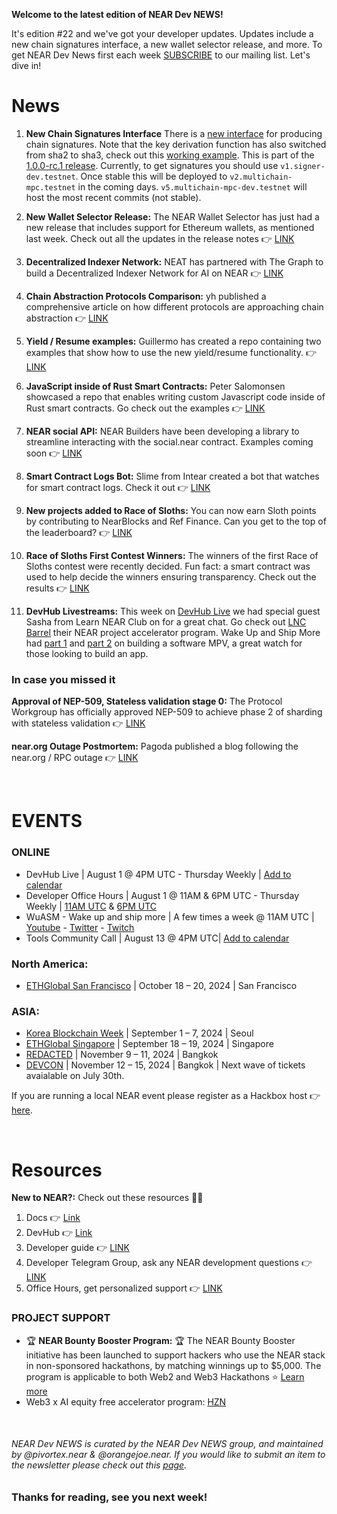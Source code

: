 **Welcome to the latest edition of NEAR Dev NEWS!**

It's edition #22 and we've got your developer updates. Updates include a new chain signatures interface, a new wallet selector release, and more. To get NEAR Dev News first each week [SUBSCRIBE](https://devhubnewsletter.vercel.app/) to our mailing list. Let's dive in!

# News

1. **New Chain Signatures Interface** 
There is a [new interface](https://github.com/near/mpc/blob/develop/chain-signatures/README.md) for producing chain signatures. Note that the key derivation function has also switched from sha2 to sha3, check out this [working example](https://github.com/Mintbase/near-ca/blob/8d445fa3ac46b207fdef0ae29d17a8d1182cdd3e/src/utils/kdf.ts#L9-L23). This is part of the [1.0.0-rc.1 release](https://github.com/near/mpc/releases/tag/1.0.0-rc.1). Currently, to get signatures you should use `v1.signer-dev.testnet`. Once stable this will be deployed to `v2.multichain-mpc.testnet` in the coming days. `v5.multichain-mpc-dev.testnet` will host the most recent commits (not stable).


2. **New Wallet Selector Release:** 
The NEAR Wallet Selector has just had a new release that includes support for Ethereum wallets, as mentioned last week. Check out all the updates in the release notes 👉 [LINK](https://github.com/near/wallet-selector/releases/tag/v8.9.11)


3. **Decentralized Indexer Network:** 
NEAT has partnered with The Graph to build a Decentralized Indexer Network for AI on NEAR 👉 [LINK](https://medium.com/nearprotocol/neat-partners-with-the-graph-to-build-decentralized-indexer-network-for-ai-on-near-1b0b9f2d469b)


4. **Chain Abstraction Protocols Comparison:** 
yh published a comprehensive article on how different protocols are approaching chain abstraction 👉 [LINK](https://medium.com/yonseiblockchainlab/chain-abstraction-and-mpc-protocols-35ac25b23dea)

5. **Yield / Resume examples:** 
Guillermo has created a repo containing two examples that show how to use the new yield/resume functionality. 👉 [LINK](https://github.com/gagdiez/yield-resume/tree/main)


6. **JavaScript inside of Rust Smart Contracts:** 
Peter Salomonsen showcased a repo that enables writing custom Javascript code inside of Rust smart contracts. Go check out the examples 👉 [LINK](https://x.com/salomonsen_p/status/1815103143438651791)


7. **NEAR social API:** 
NEAR Builders have been developing a library to streamline interacting with the social.near contract. Examples coming soon 👉 [LINK](https://github.com/NEARBuilders/near-social-js/tree/beta)


8. **Smart Contract Logs Bot:** 
Slime from Intear created a bot that watches for smart contract logs. Check it out 👉 [LINK](https://t.me/Intear_Xeon_bot)


9. **New projects added to Race of Sloths:** 
You can now earn Sloth points by contributing to NearBlocks and Ref Finance. Can you get to the top of the leaderboard? 👉 [LINK](https://race-of-sloths.com/)


10. **Race of Sloths First Contest Winners:** 
The winners of the first Race of Sloths contest were recently decided. Fun fact: a smart contract was used to help decide the winners ensuring transparency. Check out the results 👉 [LINK](https://t.me/race_of_sloths/25)


11. **DevHub Livestreams:** 
This week on [DevHub Live](https://www.youtube.com/watch?v=7vy6kjaWDC0&t=540s) we had special guest Sasha from Learn NEAR Club on for a great chat. Go check out [LNC Barrel](https://learnnear.club/lnc-barrel/) their NEAR project accelerator program. Wake Up and Ship More had [part 1](https://www.youtube.com/watch?v=phJiGPkmA8c&t=706s) and [part 2](https://www.youtube.com/watch?v=b_PloYIt8cc&t=520s) on building a software MPV, a great watch for those looking to build an app.


### In case you missed it

**Approval of NEP-509, Stateless validation stage 0:** 
The Protocol Workgroup has officially approved NEP-509 to achieve phase 2 of sharding with stateless validation 👉 [LINK](https://github.com/near/NEPs/pull/509/files#diff-6a0303f0a0bbbb5536acb0f78d7a7d7c446194c39ba9c0d7cbb8e0c9a52a345a)


**near.org Outage Postmortem:** 
Pagoda published a blog following the near.org / RPC outage 👉 [LINK](https://docs.near.org/blog/2024-07-11-near-org-outage)


&nbsp; 

# EVENTS 

### ONLINE
- DevHub Live | August 1 @ 4PM UTC - Thursday Weekly | [Add to calendar](https://calendar.google.com/calendar/event?action=TEMPLATE&tmeid=NzA2cml2bXQ2NjY0amFiczJyNGpmYWgxbWpfMjAyNDA4MDFUMTYwMDAwWiBjX2Y1NGVkMzdmZDkyMzI3YWNkYzdlNDM0M2ZlNDA3MjJhZTU3OTdiNmM4MjkyOWJhOTNlOWYzYTg5YzY5NjU3YWJAZw&tmsrc=c_f54ed37fd92327acdc7e4343fe40722ae5797b6c82929ba93e9f3a89c69657ab%40group.calendar.google.com&scp=ALL)
- Developer Office Hours | August 1 @ 11AM & 6PM UTC - Thursday Weekly | [11AM UTC](https://calendar.google.com/calendar/event?action=TEMPLATE&tmeid=MWd1Y2ZkNG9jcWEybHZkdGs1Mm4yYWZrYm9fMjAyNDA4MDFUMTEwMDAwWiBjX2Y1NGVkMzdmZDkyMzI3YWNkYzdlNDM0M2ZlNDA3MjJhZTU3OTdiNmM4MjkyOWJhOTNlOWYzYTg5YzY5NjU3YWJAZw&tmsrc=c_f54ed37fd92327acdc7e4343fe40722ae5797b6c82929ba93e9f3a89c69657ab%40group.calendar.google.com&scp=ALL) & [6PM UTC](https://calendar.google.com/calendar/event?action=TEMPLATE&tmeid=MHFhYjAzdmR1NXFkbjVjb3BhZWY2MGtnZG9fMjAyNDA4MDFUMTgwMDAwWiBjX2Y1NGVkMzdmZDkyMzI3YWNkYzdlNDM0M2ZlNDA3MjJhZTU3OTdiNmM4MjkyOWJhOTNlOWYzYTg5YzY5NjU3YWJAZw&tmsrc=c_f54ed37fd92327acdc7e4343fe40722ae5797b6c82929ba93e9f3a89c69657ab%40group.calendar.google.com&scp=ALL)
- WuASM - Wake up and ship more  | A few times a week @ 11AM UTC | [Youtube](https://www.youtube.com/@NEARDevHub) - [Twitter](https://x.com/neardevhub) - [Twitch](https://www.twitch.tv/neardevhub)
- Tools Community Call | August 13 @ 4PM UTC| [Add to calendar](https://calendar.google.com/calendar/event?action=TEMPLATE&tmeid=MXY3bnFxZDFnM21yNTFqZmc1ZzJtaWI4dnVfMjAyNDA4MTNUMTcwMDAwWiBjX2Y1NGVkMzdmZDkyMzI3YWNkYzdlNDM0M2ZlNDA3MjJhZTU3OTdiNmM4MjkyOWJhOTNlOWYzYTg5YzY5NjU3YWJAZw&tmsrc=c_f54ed37fd92327acdc7e4343fe40722ae5797b6c82929ba93e9f3a89c69657ab%40group.calendar.google.com&scp=ALL) 

### North America:
- [ETHGlobal San Francisco](https://ethglobal.com/events/sanfrancisco2024) | October 18 – 20, 2024 | San Francisco

### ASIA:
- [Korea Blockchain Week](https://koreablockchainweek.com/) | September 1 – 7, 2024  | Seoul
- [ETHGlobal Singapore](https://ethglobal.com/events/singapore2024) | September 18 – 19, 2024 | Singapore 
- [REDACTED](https://redactedbangkok.ai/)  | November 9 – 11, 2024 | Bangkok 
- [DEVCON](https://devcon.org/en/) | November 12 – 15, 2024 | Bangkok | Next wave of tickets avaialable on July 30th.


If you are running a local NEAR event please register as a Hackbox host 👉 [here](https://near.org/hackbox.near/widget/home). 

&nbsp; 

# Resources 

**New to NEAR?:** Check out these resources 👨‍💻

1. Docs 👉 [Link](https://docs.near.org/)
2. DevHub 👉 [Link](https://near.social/devhub.near/widget/app)
3. Developer guide 👉 [LINK](https://github.com/near)
4. Developer Telegram Group, ask any NEAR development questions 👉 [LINK](https://t.me/neardev)
5. Office Hours, get personalized support 👉 [LINK](https://near.social/devhub.near/widget/app?page=community&handle=devrel&tab=office-hours)


### PROJECT SUPPORT

- 🏆 **NEAR Bounty Booster Program:** 🏆
The NEAR Bounty Booster initiative has been launched to support hackers who use the NEAR stack in non-sponsored hackathons, by matching winnings up to $5,000. The program is applicable to both Web2 and Web3 Hackathons ⭐️
[Learn more](https://near.social/devhub.near/widget/app?page=blog&id=3021)
- Web3 x AI equity free accelerator program: [HZN](https://www.hzn.xyz/hzn)

&nbsp; 

###### NEAR Dev NEWS is curated by the NEAR Dev NEWS group, and maintained by @pivortex.near & @orangejoe.near. If you would like to submit an item to the newsletter please check out this [page](https://near.social/devhub.near/widget/app?page=community&handle=neardevnews&tab=how-to-get-featured).


### Thanks for reading, see you next week!
